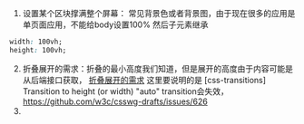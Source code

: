 1. 设置某个区块撑满整个屏幕： 常见背景色或者背景图，由于现在很多的应用是单页面应用，不能给body设置100% 然后子元素继承
```css
width: 100vh;
height: 100vh;
```
2. 折叠展开的需求：折叠的最小高度我们知道，但是展开的高度由于内容可能是从后端接口获取， 
[折叠展开的需求](./collapsed.html)
这里要说明的是 [css-transitions] Transition to height (or width) "auto" transition会失效，https://github.com/w3c/csswg-drafts/issues/626
3. 

